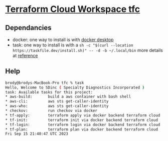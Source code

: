 # [Terraform Cloud Workspace tfc](https://app.terraform.io/app/sdinc/workspaces/tfc)

## Dependancies

* docker: one way to install is with [docker desktop](https://www.docker.com/products/docker-desktop/) 
* task: one way to install is with a ```sh -c "$(curl --location https://taskfile.dev/install.sh)" -- -d -b ~/.local/bin``` more details at [reference](https://taskfile.dev/installation/#get-the-binary)


## Help

```bash
brody@brodys-MacBook-Pro tfc % task
Hello, Welcome to SDinc ( Specialty Diagnostics Incorporated )
task: Available tasks for this project:
* aws-build:       build a aws container with bash shell
* aws-cli:         aws sts get-caller-identity
* aws-who:         aws sts get-caller-identity
* checkov:         run checkov via docker
* tf-apply:        terraform apply via docker backend terraform cloud
* tf-init:         terraform init via docker backend terraform cloud
* tf-login:        terraform login via docker backend terraform cloud
* tf-plan:         terraform plan via docker backend terraform cloud
Fri Sep 15 21:40:47 UTC 2023
```